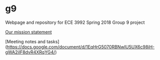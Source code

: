 # g9
Webpage and repository for ECE 3992 Spring 2018 Group 9 project

[Our mission statement](https://goo.gl/5UtYJM)

[Meeting notes and tasks] (https://docs.google.com/document/d/1EqHrG5070RBNwIU5UX6c98iH-gWA2iIF8dvR4XRqYG4/)
